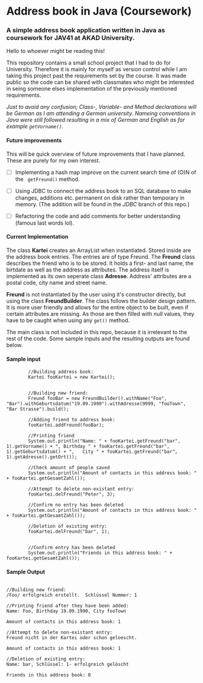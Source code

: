 # Address book in Java (Coursework) 

### A simple address book application written in Java as coursework for JAV41 at AKAD University.

Hello to whoever might be reading this!

This repository contains a small school project that I had to do for University. 
Therefore it is mainly for myself as version control while I am taking this project past the requirements set by the course. It was made public so the code can be shared with classmates who might be interested in seing someone elses implementation of the previously mentioned requirements.


*Just to avoid any confusion;  Class-, Variable- and Method declarations will be German as I am attending a German university. Nameing conventions in Java were still followed resulting in a mix of German and English as for example ```getVorname()```.* 

#### Future improvements

This will be quick overview of future improvements that I have planned. These are purely for my own interest.

- [ ] Implementing a hash map improve on the current search time of (O)N of the ``` getFreund()``` method. 
- [ ] Using JDBC to connect the address book to an SQL database to make changes, additions etc. permanent on disk rather than temporary in memory. (The addition will be found in the *JDBC* branch of this repo.)
- [ ] Refactoring the code and add comments for better understanding (famous last words lol). 


#### Current Implementation 

The class **Kartei** creates an ArrayList when instantiated. Stored inside are the address book entries. The entries are of type Freund. The **Freund** class describes the friend who is to be stored. It holds a first- and last name, the birtdate as well as the address as attributes. The address itself is implemented as its own seperate class **Adresse**. Address' attributes are a postal code, city name and street name. 

**Freund** is not instantiated by the user using it's constructor directly, but using the class **FreundBuilder**. The class follows the builder design pattern. It is more user friendly and allows for the entire object to be built, even if certain attributes are missing. As those are then filled with *null* values, they have to be caught when using any ``` get() ``` method. 

The main class is not included in this repo, because it is irrelevant to the rest of the code. Some sample inputs and the resulting outputs are found below.


#### Sample input

``` 
        //Building address book:
        Kartei fooKartei = new Kartei();
        
        
        //Building new friend:
        Freund fooBar = new FreundBuilder().withName("Foo", "Bar").withGeburtsdatum("19.09.1990").withAdresse(9999, "fooTown", "Bar Strasse").build();

        //Adding friend to address book:
        fooKartei.addFreund(fooBar);

        //Printing friend
        System.out.println("Name: " + fooKartei.getFreund("bar", 1).getVorname() + ", Birthday " + fooKartei.getFreund("bar", 1).getGeburtsdatum() + ",   City " + fooKartei.getFreund("bar", 1).getAdresse().getOrt());

        //Check amount of people saved
        System.out.println("Amount of contacts in this address book: " + fooKartei.getGesamtZahl());

        //Attempt to delete non-existant entry: 
        fooKartei.delFreund("Peter", 3);

        //Confirm no entry has been deleted 
        System.out.println("Amount of contacts in this address book: " + fooKartei.getGesamtZahl());

        //Deletion of existing entry: 
        fooKartei.delFreund("bar", 1);
        
        
        //Confirm entry has been deleted 
        System.out.println("Friends in this address book: " + fooKartei.getGesamtZahl());
``` 

#### Sample Output

``` 

//Building new friend:
/Foo/ erfolgreich erstellt.  Schlüssel Nummer: 1

//Printing friend after they have been added: 
Name: Foo, Birthday 19.09.1990, City fooTown

Amount of contacts in this address book: 1

//Attempt to delete non-existant entry: 
Freund nicht in der Kartei oder schon geloescht.

Amount of contacts in this address book: 1

//Deletion of existing entry: 
Name: bar, Schlüssel: 1- erfolgreich gelöscht

Friends in this address book: 0

```
